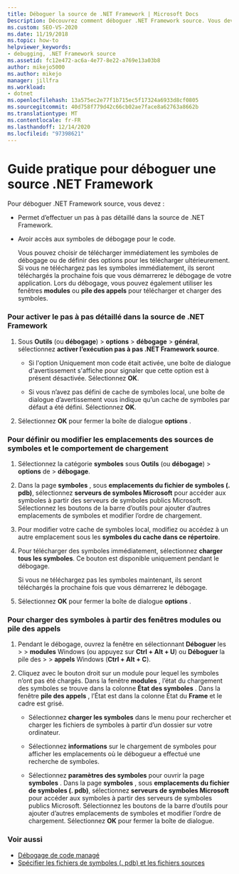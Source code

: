 ```yaml
---
title: Déboguer la source de .NET Framework | Microsoft Docs
Description: Découvrez comment déboguer .NET Framework source. Vous devez le configurer pour et télécharger les symboles de débogage.
ms.custom: SEO-VS-2020
ms.date: 11/19/2018
ms.topic: how-to
helpviewer_keywords:
- debugging, .NET Framework source
ms.assetid: fc12e472-ac6a-4e77-8e22-a769e13a03b8
author: mikejo5000
ms.author: mikejo
manager: jillfra
ms.workload:
- dotnet
ms.openlocfilehash: 13a575ec2e77f1b715ec5f17324a6933d8cf0805
ms.sourcegitcommit: 40d758f779d42c66cb02ae7face8a62763a8662b
ms.translationtype: MT
ms.contentlocale: fr-FR
ms.lasthandoff: 12/14/2020
ms.locfileid: "97398621"
---
```

# <a name="how-to-debug-net-framework-source"></a>Guide pratique pour déboguer une source .NET Framework

Pour déboguer .NET Framework source, vous devez :

- Permet d’effectuer un pas à pas détaillé dans la source de .NET Framework.

- Avoir accès aux symboles de débogage pour le code.

  Vous pouvez choisir de télécharger immédiatement les symboles de débogage ou de définir des options pour les télécharger ultérieurement. Si vous ne téléchargez pas les symboles immédiatement, ils seront téléchargés la prochaine fois que vous démarrerez le débogage de votre application. Lors du débogage, vous pouvez également utiliser les fenêtres **modules** ou **pile des appels** pour télécharger et charger des symboles.

### <a name="to-enable-stepping-into-net-framework-source"></a>Pour activer le pas à pas détaillé dans la source de .NET Framework

1. Sous **Outils** (ou **débogage**) > **options**  >  **débogage**  >  **général**, sélectionnez **activer l’exécution pas à pas .NET Framework source**.

   - Si l'option Uniquement mon code était activée, une boîte de dialogue d'avertissement s'affiche pour signaler que cette option est à présent désactivée. Sélectionnez **OK**.

   - Si vous n’avez pas défini de cache de symboles local, une boîte de dialogue d’avertissement vous indique qu’un cache de symboles par défaut a été défini. Sélectionnez **OK**.

1. Sélectionnez **OK** pour fermer la boîte de dialogue **options** .

### <a name="to-set-or-change-symbol-source-locations-and-loading-behavior"></a>Pour définir ou modifier les emplacements des sources de symboles et le comportement de chargement

1. Sélectionnez la catégorie **symboles** sous **Outils** (ou **débogage**) > **options** de  >  **débogage**.

1. Dans la page **symboles** , sous **emplacements du fichier de symboles (. pdb)**, sélectionnez **serveurs de symboles Microsoft** pour accéder aux symboles à partir des serveurs de symboles publics Microsoft. Sélectionnez les boutons de la barre d’outils pour ajouter d’autres emplacements de symboles et modifier l’ordre de chargement.

1. Pour modifier votre cache de symboles local, modifiez ou accédez à un autre emplacement sous les **symboles du cache dans ce répertoire**.

1. Pour télécharger des symboles immédiatement, sélectionnez **charger tous les symboles**. Ce bouton est disponible uniquement pendant le débogage.

   Si vous ne téléchargez pas les symboles maintenant, ils seront téléchargés la prochaine fois que vous démarrerez le débogage.

1. Sélectionnez **OK** pour fermer la boîte de dialogue **options** .

### <a name="to-load-symbols-from-the-modules-or-call-stack-windows"></a>Pour charger des symboles à partir des fenêtres modules ou pile des appels

1. Pendant le débogage, ouvrez la fenêtre en sélectionnant **Déboguer** les  >    >  **modules** Windows (ou appuyez sur **Ctrl + Alt + U**) ou **Déboguer** la pile des  >    >  **appels** Windows (**Ctrl + Alt + C**).

1. Cliquez avec le bouton droit sur un module pour lequel les symboles n’ont pas été chargés. Dans la fenêtre **modules** , l’état du chargement des symboles se trouve dans la colonne **État des symboles** . Dans la fenêtre **pile des appels** , l’État est dans la colonne État du **Frame** et le cadre est grisé.

   - Sélectionnez **charger les symboles** dans le menu pour rechercher et charger les fichiers de symboles à partir d’un dossier sur votre ordinateur.

   - Sélectionnez **informations** sur le chargement de symboles pour afficher les emplacements où le débogueur a effectué une recherche de symboles.

   - Sélectionnez **paramètres des symboles** pour ouvrir la page **symboles** . Dans la page **symboles** , sous **emplacements du fichier de symboles (. pdb)**, sélectionnez **serveurs de symboles Microsoft** pour accéder aux symboles à partir des serveurs de symboles publics Microsoft. Sélectionnez les boutons de la barre d’outils pour ajouter d’autres emplacements de symboles et modifier l’ordre de chargement. Sélectionnez **OK** pour fermer la boîte de dialogue.

### <a name="see-also"></a>Voir aussi
- [Débogage de code managé](../debugger/debugging-managed-code.md)
- [Spécifier les fichiers de symboles (. pdb) et les fichiers sources](../debugger/specify-symbol-dot-pdb-and-source-files-in-the-visual-studio-debugger.md)